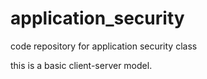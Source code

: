 application_security
====================

code repository for application security class

this is a basic client-server model.


